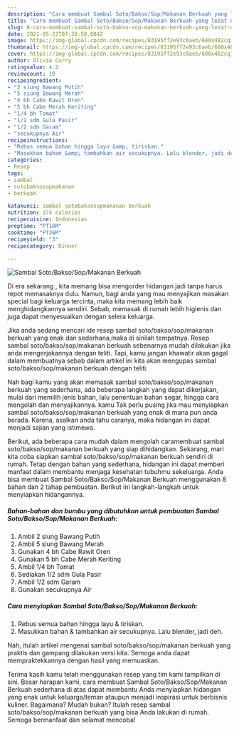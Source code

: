 ```yaml
---
description: "Cara membuat Sambal Soto/Bakso/Sop/Makanan Berkuah yang lezat dan Mudah Dibuat"
title: "Cara membuat Sambal Soto/Bakso/Sop/Makanan Berkuah yang lezat dan Mudah Dibuat"
slug: 8-cara-membuat-sambal-soto-bakso-sop-makanan-berkuah-yang-lezat-dan-mudah-dibuat
date: 2021-05-22T07:38:58.084Z
image: https://img-global.cpcdn.com/recipes/83195ff2e93c6aeb/680x482cq70/sambal-sotobaksosopmakanan-berkuah-foto-resep-utama.jpg
thumbnail: https://img-global.cpcdn.com/recipes/83195ff2e93c6aeb/680x482cq70/sambal-sotobaksosopmakanan-berkuah-foto-resep-utama.jpg
cover: https://img-global.cpcdn.com/recipes/83195ff2e93c6aeb/680x482cq70/sambal-sotobaksosopmakanan-berkuah-foto-resep-utama.jpg
author: Olivia Curry
ratingvalue: 4.2
reviewcount: 10
recipeingredient:
- "2 siung Bawang Putih"
- "5 siung Bawang Merah"
- "4 bh Cabe Rawit Oren"
- "5 bh Cabe Merah Keriting"
- "1/4 bh Tomat"
- "1/2 sdm Gula Pasir"
- "1/2 sdm Garam"
- "secukupnya Air"
recipeinstructions:
- "Rebus semua bahan hingga layu &amp; tiriskan."
- "Masukkan bahan &amp; tambahkan air secukupnya. Lalu blender, jadi deh."
categories:
- Resep
tags:
- sambal
- sotobaksosopmakanan
- berkuah

katakunci: sambal sotobaksosopmakanan berkuah 
nutrition: 174 calories
recipecuisine: Indonesian
preptime: "PT16M"
cooktime: "PT36M"
recipeyield: "3"
recipecategory: Dinner

---
```



![Sambal Soto/Bakso/Sop/Makanan Berkuah](https://img-global.cpcdn.com/recipes/83195ff2e93c6aeb/680x482cq70/sambal-sotobaksosopmakanan-berkuah-foto-resep-utama.jpg)

Di era  sekarang , kita memang bisa mengorder hidangan jadi tanpa harus repot memasaknya dulu. Namun, bagi anda yang mau menyajikan masakan special bagi keluarga tercinta, maka kita memang lebih baik menghidangkannya sendiri. Sebab, memasak di rumah lebih higienis dan juga dapat menyesuaikan dengan selera keluarga.

Jika anda sedang mencari ide resep sambal soto/bakso/sop/makanan berkuah yang enak dan sederhana,maka di sinilah tempatnya. Resep sambal soto/bakso/sop/makanan berkuah  sebenarnya mudah dilakukan jika anda mengerjakannya dengan teliti. Tapi, kamu jangan khawatir akan gagal dalam membuatnya 
sebab dalam artikel ini kita akan mengupas sambal soto/bakso/sop/makanan berkuah dengan teliti.  



Nah bagi kamu yang akan memasak sambal soto/bakso/sop/makanan berkuah yang sederhana, ada beberapa langkah yang dapat dikerjakan, mulai dari memilih jenis bahan, lalu penentuan bahan segar, hingga cara mengolah dan menyajikannya. kamu Tak perlu pusing jika mau menyiapkan sambal soto/bakso/sop/makanan berkuah yang enak di mana pun anda berada. Karena, asalkan anda  tahu caranya, maka hidangan ini dapat menjadi sajian yang istimewa.

Berikut, ada beberapa cara mudah dalam mengolah caramembuat sambal soto/bakso/sop/makanan berkuah yang siap dihidangkan. Sekarang, mari kita coba siapkan sambal soto/bakso/sop/makanan berkuah sendiri di rumah. Tetap dengan bahan yang sederhana, hidangan ini dapat memberi manfaat dalam membantu menjaga kesehatan tubuhmu sekeluarga. Anda bisa membuat Sambal Soto/Bakso/Sop/Makanan Berkuah menggunakan 8 bahan dan 2 tahap pembuatan. Berikut ini langkah-langkah untuk menyiapkan hidangannya.

<!--inarticleads1-->

##### Bahan-bahan dan bumbu yang dibutuhkan untuk pembuatan Sambal Soto/Bakso/Sop/Makanan Berkuah:

1. Ambil 2 siung Bawang Putih
1. Ambil 5 siung Bawang Merah
1. Gunakan 4 bh Cabe Rawit Oren
1. Gunakan 5 bh Cabe Merah Keriting
1. Ambil 1/4 bh Tomat
1. Sediakan 1/2 sdm Gula Pasir
1. Ambil 1/2 sdm Garam
1. Gunakan secukupnya Air




<!--inarticleads2-->

##### Cara menyiapkan Sambal Soto/Bakso/Sop/Makanan Berkuah:

1. Rebus semua bahan hingga layu &amp; tiriskan.
1. Masukkan bahan &amp; tambahkan air secukupnya. Lalu blender, jadi deh.




Nah, itulah artikel mengenai  sambal soto/bakso/sop/makanan berkuah  yang praktis dan gampang dilakukan versi kita. Semoga anda dapat mempraktekkannya dengan hasil yang memuaskan. 

Terima kasih kamu telah menggunakan resep yang tim kami tampilkan di sini. Besar harapan kami, cara membuat  Sambal Soto/Bakso/Sop/Makanan Berkuah sederhana di atas dapat membantu Anda menyiapkan hidangan yang enak untuk keluarga/teman ataupun menjadi inspirasi untuk berbisnis kuliner. Bagaimana? Mudah bukan? Itulah resep sambal soto/bakso/sop/makanan berkuah yang bisa Anda lakukan di rumah. Semoga bermanfaat dan selamat mencoba!


